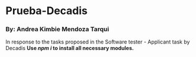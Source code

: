 # Prueba-Decadis
### By: Andrea Kimbie Mendoza Tarqui
In response to the tasks proposed in the Software tester - Applicant task by Decadis
**Use *npm i* to install all necessary modules.**
